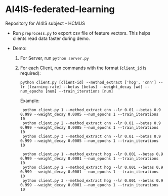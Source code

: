 # AI4IS-federated-learning
Repository for AI4IS subject - HCMUS 

- Run `preprocess.py` to export csv file of feature vectors. This helps clients read data faster during demo.
- Demo:

  1. For Server, run `python server.py`

  2. For each Client, run commands with the format (`client_id` is required):
  
      `python client.py [client-id] --method_extract ['hog', 'cnn'] --lr [learning-rate] --betas [betas] --weight_decay [wd] --num_epochs [num] --train_iterations [num]`
  
      Example: 
      
          python client.py 1 --method_extract cnn --lr 0.01 --betas 0.9 0.999 --weight_decay 0.0005 --num_epochs 1 --train_iterations 10
          python client.py 2 --method_extract cnn --lr 0.01 --betas 0.9 0.999 --weight_decay 0.0005 --num_epochs 1 --train_iterations 10
          python client.py 3 --method_extract cnn --lr 0.01 --betas 0.9 0.999 --weight_decay 0.0005 --num_epochs 1 --train_iterations 10
      
          python client.py 1 --method_extract hog --lr 0.001 --betas 0.9 0.999 --weight_decay 0.0001 --num_epochs 1 --train_iterations 10
          python client.py 2 --method_extract hog --lr 0.001 --betas 0.9 0.999 --weight_decay 0.0001 --num_epochs 1 --train_iterations 10
          python client.py 3 --method_extract hog --lr 0.001 --betas 0.9 0.999 --weight_decay 0.0001 --num_epochs 1 --train_iterations 10

